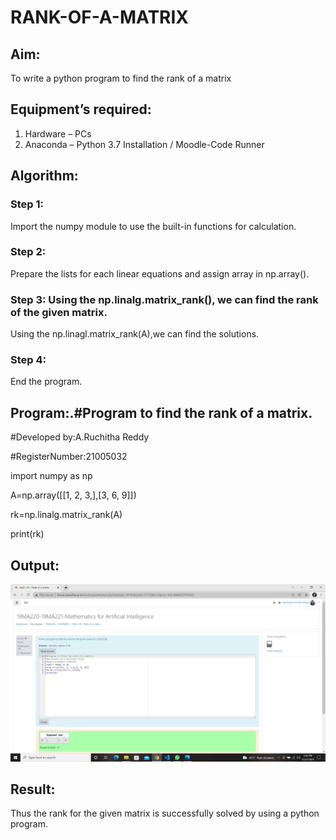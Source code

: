 # RANK-OF-A-MATRIX

## Aim:
To write a python program to find the rank of a matrix

## Equipment’s required:
1. 	Hardware – PCs
2. 	Anaconda – Python 3.7 Installation / Moodle-Code Runner

## Algorithm:
### Step 1: 
Import the numpy module to use the built-in functions for calculation.
### Step 2: 
Prepare the lists for each linear equations and assign array in np.array().

### Step 3: Using the np.linalg.matrix_rank(), we can find the rank of the given matrix.
Using the np.linagl.matrix_rank(A),we can find the solutions.

### Step 4: 
End the program.

## Program:.#Program to find the rank of a matrix.
#Developed by:A.Ruchitha Reddy 

#RegisterNumber:21005032

import numpy as np

A=np.array([[1, 2, 3,],[3, 6, 9]])

rk=np.linalg.matrix_rank(A)

print(rk)

## Output:
![output](https://github.com/RuchithaReddy28/RANK-OF-A-MATRIX/blob/main/Screenshot%20(12).png?raw=true)

## Result:
Thus the rank for the given matrix is successfully solved by  using a python program.

